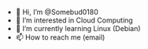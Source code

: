 - 👋 Hi, I’m @Somebud0180
- 👀 I’m interested in Cloud Computing
- 🌱 I’m currently learning Linux (Debian)
- 📫 How to reach me (email)

<!---
Somebud0180/Somebud0180 is a ✨ special ✨ repository because its `README.md` (this file) appears on your GitHub profile.
You can click the Preview link to take a look at your changes.
--->
